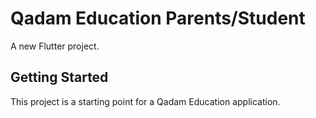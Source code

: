 # Qadam Education Parents/Student

A new Flutter project.

## Getting Started

This project is a starting point for a Qadam Education application.

